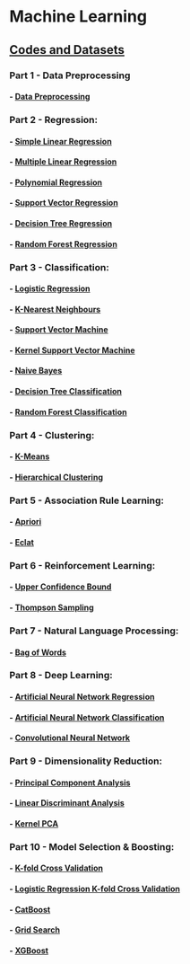 # Machine Learning

## [Codes and Datasets](https://drive.google.com/drive/folders/1sRkZAxMNbwSrCq1oDnmQPyFdB9nOf_wF?usp=sharing) 

### Part 1 - Data Preprocessing
#### - [Data Preprocessing](Data%20Preprocessing%20/Data_preprocessing_tools.ipynb) 
### Part 2 - Regression:
#### - [Simple Linear Regression](Regression/Simple_linear_regression.ipynb) 
#### - [Multiple Linear Regression](Regression/Multiple_linear_regression.ipynb) 
#### - [Polynomial Regression](Regression/Polynomial_regression.ipynb) 
#### - [Support Vector Regression](Regression/Support_vector_regression.ipynb) 
#### - [Decision Tree Regression](Regression/Decision_tree_regression.ipynb) 
#### - [Random Forest Regression](Regression/Random_forest_regression.ipynb) 
### Part 3 - Classification: 
#### - [Logistic Regression](Classification/Logistic_regression.ipynb) 
#### - [K-Nearest Neighbours](Classification/K_nearest_neighbors.ipynb) 
#### - [Support Vector Machine](Classification/Support_vector_machine.ipynb) 
#### - [Kernel Support Vector Machine](Classification/Kernel_svm.ipynb) 
#### - [Naive Bayes](Classification/Naive_bayes.ipynb) 
#### - [Decision Tree Classification](Classification/Decision_tree_classification.ipynb) 
#### - [Random Forest Classification](Classification/Random_forest_classification.ipynb) 
### Part 4 - Clustering: 
#### - [K-Means](Clustering/K_means_clustering.ipynb) 
#### - [Hierarchical Clustering](Clustering/Hierarchical_clustering.ipynb) 
### Part 5 - Association Rule Learning: 
#### - [Apriori](Association%20Rule%20Learning/Apriori.ipynb) 
#### - [Eclat](Association%20Rule%20Learning/Eclat.ipynb) 
### Part 6 - Reinforcement Learning: 
#### - [Upper Confidence Bound](Reinforcement%20Learning/Upper_confidence_bound.ipynb) 
#### - [Thompson Sampling](Reinforcement%20Learning/Thompson_sampling.ipynb) 
### Part 7 - Natural Language Processing: 
#### - [Bag of Words](Natural%20Language%20Processing/Bag_of_words.ipynb)
### Part 8 - Deep Learning: 
#### - [Artificial Neural Network Regression](Deep%20Learning/Artificial_neural_network_regression.ipynb) 
#### - [Artificial Neural Network Classification](Deep%20Learning/Artificial_neural_network_classification.ipynb) 
#### - [Convolutional Neural Network](Deep%20Learning/Convolutional_neural_network.ipynb)
### Part 9 - Dimensionality Reduction: 
#### - [Principal Component Analysis](Dimensionality%20Reduction/Principal_component_analysis.ipynb) 
#### - [Linear Discriminant Analysis](Dimensionality%20Reduction/Linear_discriminant_analysis.ipynb) 
#### - [Kernel PCA](Dimensionality%20Reduction/Kernel_pca.ipynb) 
### Part 10 - Model Selection & Boosting: 
#### - [K-fold Cross Validation](Model%20Selection%20&%20Boosting/K_fold_cross_validation.ipynb) 
#### - [Logistic Regression K-fold Cross Validation](Model%20Selection%20&%20Boosting/Logistic_regression_k_fold.ipynb)
#### - [CatBoost](Model%20Selection%20&%20Boosting/Cat_boost.ipynb) 
#### - [Grid Search](Model%20Selection%20&%20Boosting/Grid_search.ipynb) 
#### - [XGBoost](Model%20Selection%20&%20Boosting/Xg_boost.ipynb)
